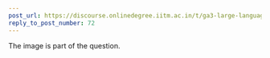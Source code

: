 ```yaml
---
post_url: https://discourse.onlinedegree.iitm.ac.in/t/ga3-large-language-models-discussion-thread-tds-jan-2025/163247/73
reply_to_post_number: 72
---
```

The image is part of the question.